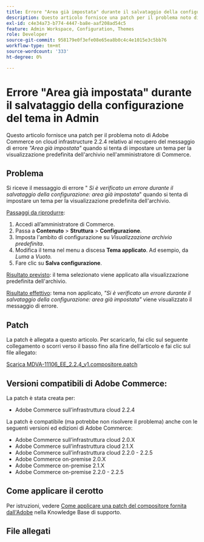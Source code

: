 ```yaml
---
title: Errore "Area già impostata" durante il salvataggio della configurazione del tema in Admin
description: Questo articolo fornisce una patch per il problema noto di Adobe Commerce on Cloud Infrastructure 2.2.4 relativo al recupero del messaggio di errore *"Area già impostata"* quando si tenta di impostare un tema per la visualizzazione predefinita dello store in Commerce Admin.
exl-id: c4e34a73-b774-4447-ba8e-aaf208ad54c5
feature: Admin Workspace, Configuration, Themes
role: Developer
source-git-commit: 958179e0f3efe08e65ea8b0c4c4e1015e3c5bb76
workflow-type: tm+mt
source-wordcount: '333'
ht-degree: 0%

---
```


# Errore &quot;Area già impostata&quot; durante il salvataggio della configurazione del tema in Admin

Questo articolo fornisce una patch per il problema noto di Adobe Commerce on cloud infrastructure 2.2.4 relativo al recupero del messaggio di errore *&quot;Area già impostata&quot;* quando si tenta di impostare un tema per la visualizzazione predefinita dell&#39;archivio nell&#39;amministratore di Commerce.

## Problema

Si riceve il messaggio di errore &quot; *Si è verificato un errore durante il salvataggio della configurazione: area già impostata*&quot; quando si tenta di impostare un tema per la visualizzazione predefinita dell&#39;archivio.

<u>Passaggi da riprodurre</u>:

1. Accedi all’amministratore di Commerce.
1. Passa a **Contenuto** > **Struttura** > **Configurazione**.
1. Imposta l&#39;ambito di configurazione su *Visualizzazione archivio predefinita*.
1. Modifica il tema nel menu a discesa **Tema applicato**. Ad esempio, da *Luma* a *Vuoto.*
1. Fare clic su **Salva configurazione**.

<u>Risultato previsto</u>: il tema selezionato viene applicato alla visualizzazione predefinita dell&#39;archivio.

<u>Risultato effettivo</u>: tema non applicato, *&quot;Si è verificato un errore durante il salvataggio della configurazione: area già impostata&quot;* viene visualizzato il messaggio di errore.

## Patch

La patch è allegata a questo articolo. Per scaricarlo, fai clic sul seguente collegamento o scorri verso il basso fino alla fine dell’articolo e fai clic sul file allegato:

[Scarica MDVA-11106\_EE\_2.2.4\_v1.compositore.patch](assets/MDVA-11106_EE_2.2.4_v1.composer.patch.zip)

## Versioni compatibili di Adobe Commerce:

La patch è stata creata per:

* Adobe Commerce sull’infrastruttura cloud 2.2.4

La patch è compatibile (ma potrebbe non risolvere il problema) anche con le seguenti versioni ed edizioni di Adobe Commerce:

* Adobe Commerce sull’infrastruttura cloud 2.0.X
* Adobe Commerce sull’infrastruttura cloud 2.1.X
* Adobe Commerce sull’infrastruttura cloud 2.2.0 - 2.2.5
* Adobe Commerce on-premise 2.0.X
* Adobe Commerce on-premise 2.1.X
* Adobe Commerce on-premise 2.2.0 - 2.2.5

## Come applicare il cerotto

Per istruzioni, vedere [Come applicare una patch del compositore fornita dall&#39;Adobe](/help/how-to/general/how-to-apply-a-composer-patch-provided-by-magento.md) nella Knowledge Base di supporto.

## File allegati
